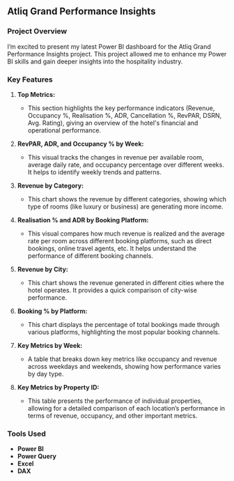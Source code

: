 ## Atliq Grand Performance Insights

### Project Overview
I’m excited to present my latest Power BI dashboard for the Atliq Grand Performance Insights project. This project allowed me to enhance my Power BI skills and gain deeper insights into the hospitality industry.

### Key Features
1. **Top Metrics:**
   - This section highlights the key performance indicators (Revenue, Occupancy %, Realisation %, ADR, Cancellation %, RevPAR, DSRN, Avg. Rating), giving an overview of the hotel's financial and operational performance.

2. **RevPAR, ADR, and Occupancy % by Week:**
   - This visual tracks the changes in revenue per available room, average daily rate, and occupancy percentage over different weeks. It helps to identify weekly trends and patterns.

3. **Revenue by Category:**
   - This chart shows the revenue by different categories, showing which type of rooms (like luxury or business) are generating more income.

4. **Realisation % and ADR by Booking Platform:**
   - This visual compares how much revenue is realized and the average rate per room across different booking platforms, such as direct bookings, online travel agents, etc. It helps understand the performance of different booking channels.

5. **Revenue by City:**
   - This chart shows the revenue generated in different cities where the hotel operates. It provides a quick comparison of city-wise performance.

6. **Booking % by Platform:**
   - This chart displays the percentage of total bookings made through various platforms, highlighting the most popular booking channels.

7. **Key Metrics by Week:**
   - A table that breaks down key metrics like occupancy and revenue across weekdays and weekends, showing how performance varies by day type.

8. **Key Metrics by Property ID:**
   - This table presents the performance of individual properties, allowing for a detailed comparison of each location’s performance in terms of revenue, occupancy, and other important metrics.

### Tools Used
- **Power BI**
- **Power Query**
- **Excel**
- **DAX**
